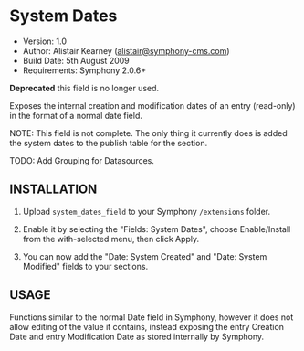# System Dates

- Version: 1.0
- Author: Alistair Kearney (alistair@symphony-cms.com)
- Build Date: 5th August 2009
- Requirements: Symphony 2.0.6+

**Deprecated** this field is no longer used.

Exposes the internal creation and modification dates of an entry (read-only) in the format of a normal date field.

NOTE: This field is not complete. The only thing it currently does is added the system dates to the publish table for the section.

TODO: Add Grouping for Datasources.


## INSTALLATION

1. Upload `system_dates_field` to your Symphony `/extensions` folder.

2. Enable it by selecting the "Fields: System Dates", choose Enable/Install from the with-selected menu, then click Apply.

3. You can now add the "Date: System Created" and "Date: System Modified" fields to your sections.


## USAGE

Functions similar to the normal Date field in Symphony, however it does not allow editing of the value it contains, instead exposing the entry Creation Date and entry Modification Date as stored internally by Symphony.

